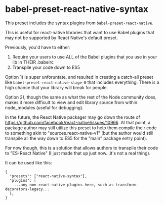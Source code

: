 # babel-preset-react-native-syntax

This preset includes the syntax plugins from `babel-preset-react-native`.

This is useful for react-native libraries that want to use Babel plugins that may not be supported by React Native's default preset.

Previously, you'd have to either:

  1. Require your users to use ALL of the Babel plugins that you use in your lib in THEIR .babelrc
  2. Transpile your code down to ES5

Option 1) is super unforuntate, and resulted in creating a catch-all preset like `babel-preset-react-native-stage-0` that includes everything. There is a high chance that your library will break for people.

Option 2), though the same as what the rest of the Node community does, makes it more difficult to view and edit library source from within node_modules (useful for debugging).

In the future, the React Native packager may go down the route of https://github.com/facebook/react-native/issues/10966. At that point, a package author may still utilize this preset to help them compile their code to something akin to "sources.react-native-v1" (but the author would still transpile all the way down to ES5 for the "main" package entry point).

For now though, this is a solution that allows authors to transpile their code to "ES-React Native" (I just made that up just now...it's not a real thing).

It can be used like this:

```
{
  "presets": ["react-native-syntax"],
  "plugins": [
    ...any non-react-native plugins here, such as transform-decorators-legacy...
  ],
}
```

